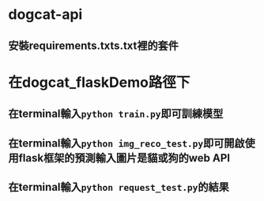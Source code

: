 # dogcat-api

## 安裝requirements.txts.txt裡的套件

# 在dogcat_flaskDemo路徑下
## 在terminal輸入`python train.py`即可訓練模型

## 在terminal輸入`python img_reco_test.py`即可開啟使用flask框架的預測輸入圖片是貓或狗的web API

## 在terminal輸入`python request_test.py`的結果

